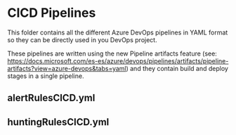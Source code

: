 # CICD Pipelines

This folder contains all the different Azure DevOps pipelines in YAML format so they can be directly used in you DevOps project. 

These pipelines are written using the new Pipeline artifacts feature (see: https://docs.microsoft.com/es-es/azure/devops/pipelines/artifacts/pipeline-artifacts?view=azure-devops&tabs=yaml) and they contain build and deploy stages in a single pipeline.

## alertRulesCICD.yml

## huntingRulesCICD.yml

